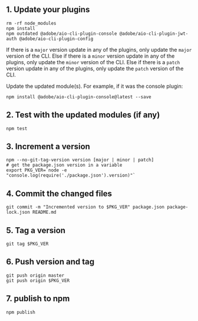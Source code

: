 ## 1. Update your plugins

```
rm -rf node_modules
npm install
npm outdated @adobe/aio-cli-plugin-console @adobe/aio-cli-plugin-jwt-auth @adobe/aio-cli-plugin-config
``` 

If there is a `major` version update in any of the plugins, only update the `major` version of the CLI.
Else if there is a `minor` version update in any of the plugins, only update the `minor` version of the CLI.
Else if there is a `patch` version update in any of the plugins, only update the `patch` version of the CLI.

Update the updated module(s). For example, if it was the console plugin:
```
npm install @adobe/aio-cli-plugin-console@latest --save
```

## 2. Test with the updated modules (if any)

```
npm test
```

## 3. Increment a version

```
npm --no-git-tag-version version [major | minor | patch]
# get the package.json version in a variable
export PKG_VER=`node -e "console.log(require('./package.json').version)"`
```
## 4. Commit the changed files
```
git commit -m "Incremented version to $PKG_VER" package.json package-lock.json README.md
```

## 5. Tag a version

```
git tag $PKG_VER
```

## 6. Push version and tag

```
git push origin master
git push origin $PKG_VER
```

## 7. publish to npm

```
npm publish
```
